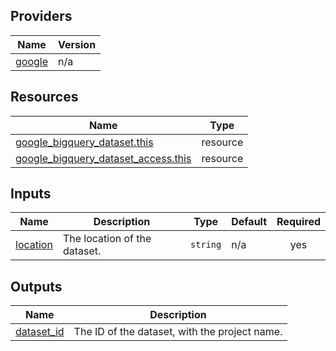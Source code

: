 ## Providers

| Name | Version |
|------|---------|
| <a name="provider_google"></a> [google](#provider\_google) | n/a |

## Resources

| Name | Type |
|------|------|
| [google_bigquery_dataset.this](https://registry.terraform.io/providers/hashicorp/google/latest/docs/resources/bigquery_dataset) | resource |
| [google_bigquery_dataset_access.this](https://registry.terraform.io/providers/hashicorp/google/latest/docs/resources/bigquery_dataset_access) | resource |

## Inputs

| Name | Description | Type | Default | Required |
|------|-------------|------|---------|:--------:|
| <a name="input_location"></a> [location](#input\_location) | The location of the dataset. | `string` | n/a | yes |

## Outputs

| Name | Description |
|------|-------------|
| <a name="output_dataset_id"></a> [dataset\_id](#output\_dataset\_id) | The ID of the dataset, with the project name. |